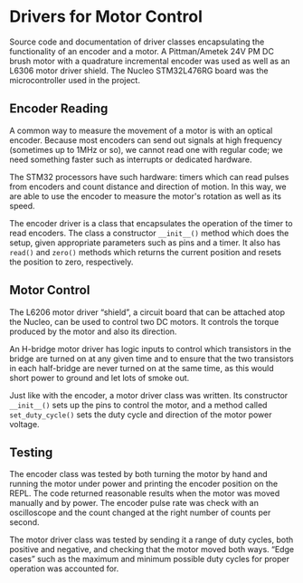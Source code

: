 # Drivers for Motor Control
 Source code and documentation of driver classes encapsulating the functionality of an encoder and a motor. A Pittman/Ametek 24V PM DC brush motor with a quadrature incremental encoder was used as well as an L6306 motor driver shield. The Nucleo STM32L476RG board was the microcontroller used in the project.
 
 ## Encoder Reading
 
 A common way to measure the movement of a motor is with an optical encoder. Because most encoders can send out signals at high frequency (sometimes up to 1MHz or so), we cannot read one with regular code; we need something faster such as interrupts or dedicated hardware.
 
 The STM32 processors have such hardware: timers which can read pulses from encoders and count distance and direction of motion. In this way, we are able to use the encoder to measure the motor's rotation as well as its speed.
 
 The encoder driver is a class that encapsulates the operation of the timer to read encoders. The class a constructor `__init__()` method which does the setup, given appropriate parameters such as pins and a timer. It also has `read()` and `zero()` methods which returns the current position and resets the position to zero, respectively.
  
 ## Motor Control
 
 The L6206 motor driver “shield”, a circuit board that can be attached atop the Nucleo, can be used to control two DC motors. It controls the torque produced by the motor and also its direction.
 
 An H-bridge motor driver has logic inputs to control which transistors in the bridge are turned on at any given time and to ensure that the two transistors in each half-bridge are never turned on at the same time, as this would short power to ground and let lots of smoke out.
 
 Just like with the encoder, a motor driver class was written. Its constructor `__init__()` sets up the pins to control the motor, and a method called `set_duty_cycle()` sets the duty cycle and direction of the motor power voltage.
 
 ## Testing
 
 The encoder class was tested by both turning the motor by hand and running the motor under power and printing the encoder position on the REPL. The code returned reasonable results when the motor was moved manually and by power. The encoder pulse rate was check with an oscilloscope and the count changed at the right number of counts per second.
 
 The motor driver class was tested by sending it a range of duty cycles, both positive and negative, and checking that the motor moved both ways. “Edge cases” such as the maximum and minimum possible duty cycles for proper operation was accounted for.